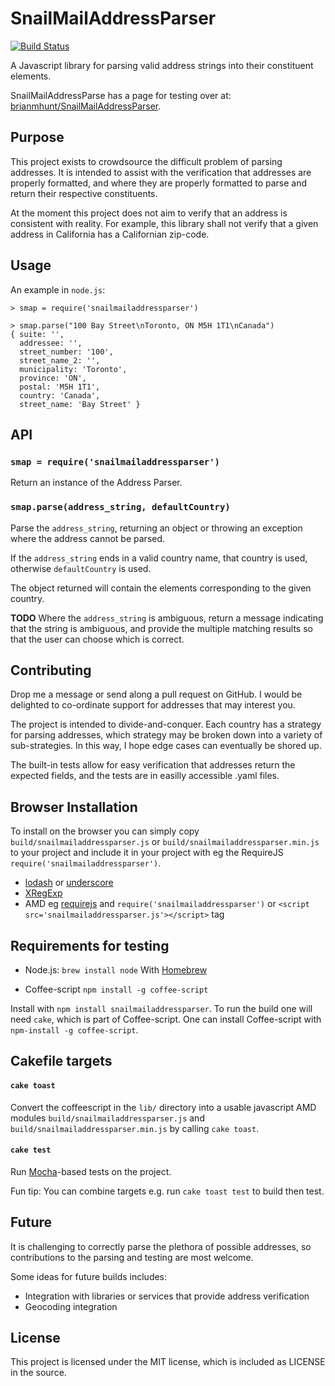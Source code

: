 SnailMailAddressParser
======================

[![Build Status](https://travis-ci.org/brianmhunt/SnailMailAddressParser.png)](https://travis-ci.org/brianmhunt/SnailMailAddressParser)


A Javascript library for parsing valid address strings into their constituent
elements.

SnailMailAddressParse has a page for testing over at:
[brianmhunt/SnailMailAddressParser](http://brianmhunt.github.com/SnailMailAddressParser/).

Purpose
-------

This project exists to crowdsource the difficult problem of parsing addresses.
It is intended to assist with the verification that addresses are properly
formatted, and where they are properly formatted to parse and return their
respective constituents.

At the moment this project does not aim to verify that an address is consistent
with reality. For example, this library shall not verify that a given address
in California has a Californian zip-code.

Usage
-----

An example in `node.js`:

    > smap = require('snailmailaddressparser')

    > smap.parse("100 Bay Street\nToronto, ON M5H 1T1\nCanada")
    { suite: '',
      addressee: '',
      street_number: '100',
      street_name_2: '',
      municipality: 'Toronto',
      province: 'ON',
      postal: 'M5H 1T1',
      country: 'Canada',
      street_name: 'Bay Street' }

API
---

### `smap = require('snailmailaddressparser')`

Return an instance of the Address Parser.

### `smap.parse(address_string, defaultCountry)`

Parse the `address_string`, returning an object or throwing an exception where
the address cannot be parsed.

If the `address_string` ends in a valid country name, that country is used,
otherwise `defaultCountry` is used.

The object returned will contain the elements corresponding to the given
country.

**TODO** Where the `address_string` is ambiguous, return a message indicating
that the string is ambiguous, and provide the multiple matching results so that
the user can choose which is correct.

Contributing
------------

Drop me a message or send along a pull request on GitHub. I would be delighted
to co-ordinate support for addresses that may interest you.

The project is intended to divide-and-conquer. Each country has a strategy for
parsing addresses, which strategy may be broken down into a variety of
sub-strategies. In this way, I hope edge cases can eventually be shored up.

The built-in tests allow for easy verification that addresses return the
expected fields, and the tests are in easilly accessible .yaml files.

Browser Installation
--------------------

To install on the browser you can simply copy `build/snailmailaddressparser.js`
or `build/snailmailaddressparser.min.js` to your project and include it in your
project with eg the RequireJS `require('snailmailaddressparser')`.

- [lodash](https://github.com/bestiejs/lodash) 
  or [underscore](http://underscorejs.org/)
- [XRegExp](http://xregexp.com/)
- AMD eg [requirejs](http://requirejs.org/) and `require('snailmailaddressparser')`
  or `<script src='snailmailaddressparser.js'></script>` tag

Requirements for testing
------------------------

- Node.js: `brew install node`
  With [Homebrew](http://mxcl.github.com/homebrew/)

- Coffee-script `npm install -g coffee-script`

Install with `npm install snailmailaddressparser`. To run the build one will
need `cake`, which is part of Coffee-script. One can install Coffee-script
with `npm-install -g coffee-script`.

Cakefile targets
----------------

#### `cake toast`

Convert the coffeescript in the `lib/` directory into a usable javascript AMD
modules `build/snailmailaddressparser.js` and 
`build/snailmailaddressparser.min.js` by calling `cake toast`.

#### `cake test`

Run [Mocha](http://visionmedia.github.com/mocha/)-based tests on the project.

Fun tip: You can combine targets e.g. run `cake toast test` to build then test.

Future
------

It is challenging to correctly parse the plethora of possible addresses, so
contributions to the parsing and testing are most welcome.

Some ideas for future builds includes:

- Integration with libraries or services that provide address verification
- Geocoding integration

License
-------

This project is licensed under the MIT license, which is included as LICENSE in
the source.

